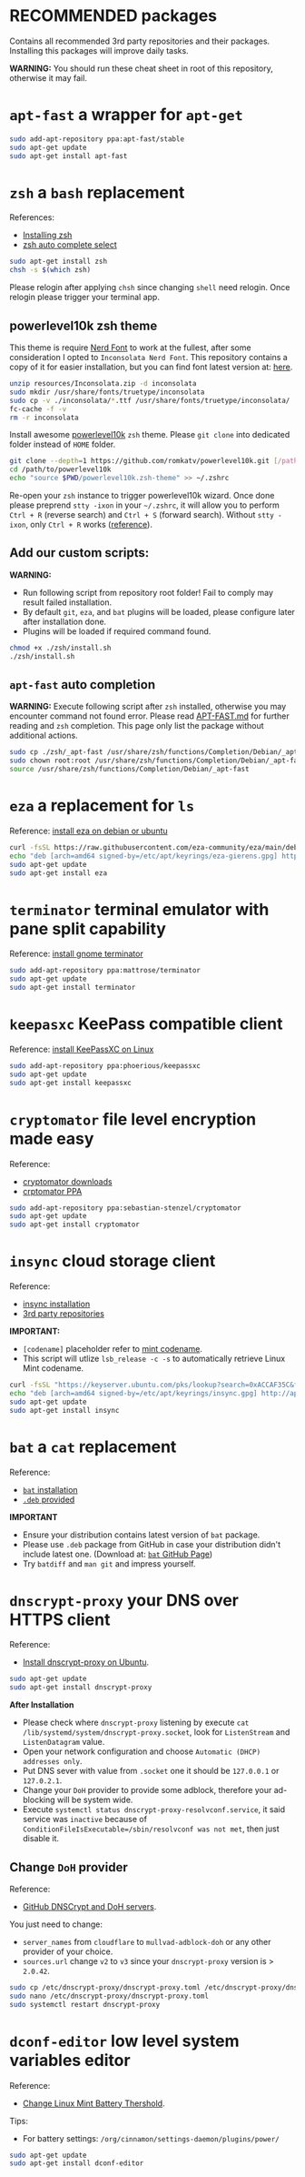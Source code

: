 # RECOMMENDED packages

Contains all recommended 3rd party repositories and their packages. Installing this packages will improve daily tasks.

**WARNING:** You should run these cheat sheet in root of this repository, otherwise it may fail.

# `apt-fast` a wrapper for `apt-get`

```sh
sudo add-apt-repository ppa:apt-fast/stable
sudo apt-get update
sudo apt-get install apt-fast
```

# `zsh` a `bash` replacement

References:
- [Installing zsh](https://github.com/ohmyzsh/ohmyzsh/wiki/Installing-ZSH)
- [zsh auto complete select](https://unix.stackexchange.com/questions/267551/how-can-i-configure-zsh-completion-to-launch-a-menu-for-command-options)

```sh
sudo apt-get install zsh
chsh -s $(which zsh)
```

Please relogin after applying `chsh` since changing `shell` need relogin. Once relogin please trigger your terminal app.

## powerlevel10k zsh theme

This theme is require [Nerd Font](https://www.nerdfonts.com/) to work at the fullest, after some consideration I opted to `Inconsolata Nerd Font`.
This repository contains a copy of it for easier installation, but you can find font latest version at: [here](https://www.nerdfonts.com/font-downloads).

```sh
unzip resources/Inconsolata.zip -d inconsolata
sudo mkdir /usr/share/fonts/truetype/inconsolata
sudo cp -v ./inconsolata/*.ttf /usr/share/fonts/truetype/inconsolata/
fc-cache -f -v
rm -r inconsolata
```

Install awesome [powerlevel10k](https://github.com/romkatv/powerlevel10k?tab=readme-ov-file#manual) `zsh` theme. Please `git clone` into dedicated folder instead of `HOME` folder.

```sh
git clone --depth=1 https://github.com/romkatv/powerlevel10k.git [/path/to/powerlevel10k]
cd /path/to/powerlevel10k
echo "source $PWD/powerlevel10k.zsh-theme" >> ~/.zshrc
```

Re-open your `zsh` instance to trigger powerlevel10k wizard. Once done please preprend `stty -ixon` in your `~/.zshrc`,
it will allow you to perform `Ctrl + R` (reverse search) and `Ctrl + S` (forward search). Without `stty -ixon`,
only `Ctrl + R` works ([reference](https://stackoverflow.com/questions/791765/unable-to-forward-search-bash-history-similarly-as-with-ctrl-r)).

## Add our custom scripts:

**WARNING:**
- Run following script from repository root folder! Fail to comply may result failed installation.
- By default `git`, `eza`, and `bat` plugins will be loaded, please configure later after installation done.
- Plugins will be loaded if required command found.

```sh
chmod +x ./zsh/install.sh
./zsh/install.sh
```

## `apt-fast` auto completion

**WARNING:** Execute following script after `zsh` installed, otherwise you may encounter command not found error.
Please read [APT-FAST.md](../APT-FAST.md) for further reading and `zsh` completion. This page only list the package without additional actions.

```sh
sudo cp ./zsh/_apt-fast /usr/share/zsh/functions/Completion/Debian/_apt-fast
sudo chown root:root /usr/share/zsh/functions/Completion/Debian/_apt-fast
source /usr/share/zsh/functions/Completion/Debian/_apt-fast
```

# `eza` a replacement for `ls`

Reference: [install eza on debian or ubuntu](https://github.com/eza-community/eza/blob/main/INSTALL.md#debian-and-ubuntu)

```sh
curl -fsSL https://raw.githubusercontent.com/eza-community/eza/main/deb.asc | sudo gpg --dearmor --output /etc/apt/keyrings/eza-gierens.gpg
echo "deb [arch=amd64 signed-by=/etc/apt/keyrings/eza-gierens.gpg] http://deb.gierens.de stable main" | sudo tee /etc/apt/sources.list.d/eza-gierens.list
sudo apt-get update
sudo apt-get install eza
```

# `terminator` terminal emulator with pane split capability

Reference: [install gnome terminator](https://github.com/gnome-terminator/terminator/blob/master/INSTALL.md)

```sh
sudo add-apt-repository ppa:mattrose/terminator
sudo apt-get update
sudo apt-get install terminator
```

# `keepasxc` KeePass compatible client

Reference: [install KeePassXC on Linux](https://keepassxc.org/download/#linux)

```sh
sudo add-apt-repository ppa:phoerious/keepassxc
sudo apt-get update
sudo apt-get install keepassxc
```

# `cryptomator` file level encryption made easy

Reference:
- [cryptomator downloads](https://cryptomator.org/downloads/)
- [crptomator PPA](https://launchpad.net/~sebastian-stenzel/+archive/ubuntu/cryptomator)

```sh
sudo add-apt-repository ppa:sebastian-stenzel/cryptomator
sudo apt-get update
sudo apt-get install cryptomator
```

# `insync` cloud storage client

Reference:
- [insync installation](https://www.insynchq.com/downloads/linux#apt)
- [3rd party repositories](../REPOSITORY.md#adding-3rd-party-repository-in-the-correct-way)

**IMPORTANT:** 
- `[codename]` placeholder refer to [mint codename](https://linuxmint.com/download_all.php).
- This script will utlize `lsb_release -c -s` to automatically retrieve Linux Mint codename.

```sh
curl -fsSL "https://keyserver.ubuntu.com/pks/lookup?search=0xACCAF35C&fingerprint=on&op=get" | sudo gpg --dearmor --output /etc/apt/keyrings/insync.gpg
echo "deb [arch=amd64 signed-by=/etc/apt/keyrings/insync.gpg] http://apt.insync.io/mint $(lsb_release -c -s) non-free contrib" | sudo tee /etc/apt/sources.list.d/insync.list
sudo apt-get update
sudo apt-get install insync
```

# `bat` a `cat` replacement

Reference:
- [`bat` installation](https://github.com/sharkdp/bat?tab=readme-ov-file#on-ubuntu-using-apt)
- [`.deb` provided](../REPOSITORY.md#deb-installation-provided)

**IMPORTANT**
- Ensure your distribution contains latest version of `bat` package.
- Please use `.deb` package from GitHub in case your distribution didn't include latest one. (Download at: [`bat` GitHub Page](https://github.com/sharkdp/bat))
- Try `batdiff` and `man git` and impress yourself.

# `dnscrypt-proxy` your DNS over HTTPS client

Reference:
- [Install dnscrypt-proxy on Ubuntu](https://github.com/DNSCrypt/dnscrypt-proxy/wiki/Installation-on-Debian-and-Ubuntu).

```sh
sudo apt-get update
sudo apt-get install dnscrypt-proxy
```

**After Installation**

- Please check where `dnscrypt-proxy` listening by execute `cat /lib/systemd/system/dnscrypt-proxy.socket`, look for `ListenStream` and `ListenDatagram` value.
- Open your network configuration and choose `Automatic (DHCP) addresses only`.
- Put DNS sever with value from `.socket` one it should be `127.0.0.1` or `127.0.2.1`.
- Change your `DoH` provider to provide some adblock, therefore your ad-blocking will be system wide.
- Execute `systemctl status dnscrypt-proxy-resolvconf.service`, it said service was `inactive` because of `ConditionFileIsExecutable=/sbin/resolvconf was not met`, then just disable it.

## Change `DoH` provider

Reference:
- [GitHub DNSCrypt and DoH servers](https://github.com/DNSCrypt/dnscrypt-resolvers?tab=readme-ov-file).

You just need to change:
- `server_names` from `cloudflare` to `mullvad-adblock-doh` or any other provider of your choice.
- `sources.url` change `v2` to `v3` since your `dnscrypt-proxy` version is > `2.0.42`.

```sh
sudo cp /etc/dnscrypt-proxy/dnscrypt-proxy.toml /etc/dnscrypt-proxy/dnscrypt-proxy.toml.original
sudo nano /etc/dnscrypt-proxy/dnscrypt-proxy.toml
sudo systemctl restart dnscrypt-proxy
```

# `dconf-editor` low level system variables editor

Reference:
- [Change Linux Mint Battery Thershold](https://forums.linuxmint.com/viewtopic.php?t=407896).

Tips:
- For battery settings: `/org/cinnamon/settings-daemon/plugins/power/`

```sh
sudo apt-get update
sudo apt-get install dconf-editor
```

